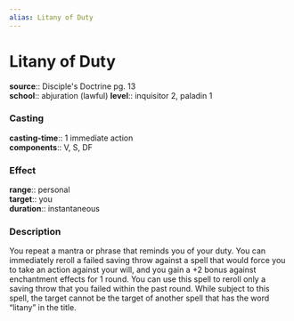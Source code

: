 ```yaml
---
alias: Litany of Duty
---
```


# Litany of Duty 

**source**:: Disciple's Doctrine pg. 13  
**school**:: abjuration (lawful)
**level**:: inquisitor 2, paladin 1

### Casting 

**casting-time**:: 1 immediate action  
**components**:: V, S, DF

### Effect 

**range**:: personal  
**target**:: you  
**duration**:: instantaneous

### Description 

You repeat a mantra or phrase that reminds you of your duty. You can immediately reroll a failed saving throw against a spell that would force you to take an action against your will, and you gain a +2 bonus against enchantment effects for 1 round. You can use this spell to reroll only a saving throw that you failed within the past round. While subject to this spell, the target cannot be the target of another spell that has the word “litany” in the title.
